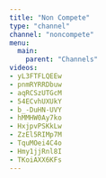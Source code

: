 ```yaml
---
title: "Non Compete"
type: "channel"
channel: "noncompete"
menu:
  main:
    parent: "Channels"
videos:
- yL3FTFLQEEw
- pnmRYRRDbuw
- aqRCSzUTGcM
- 54ECvhUXUkY
- b_-DuHN-UVY
- hMMHW0Ay7ko
- HxjpvPSKkLw
- ZzEl5RIMp7M
- TquMOei4C4o
- Hmy1jjRnl8I
- TKoiAXX6KFs
---
```

